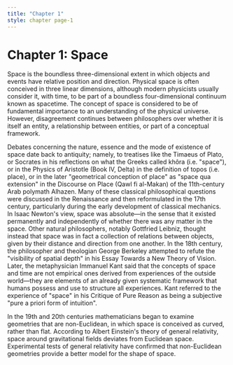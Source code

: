 ```yaml
---
title: "Chapter 1"
style: chapter page-1
---
```


# Chapter 1: Space 

Space is the boundless three-dimensional extent in which objects and events have relative position and direction. Physical space is often conceived in three linear dimensions, although modern physicists usually consider it, with time, to be part of a boundless four-dimensional continuum known as spacetime. The concept of space is considered to be of fundamental importance to an understanding of the physical universe. However, disagreement continues between philosophers over whether it is itself an entity, a relationship between entities, or part of a conceptual framework.

Debates concerning the nature, essence and the mode of existence of space date back to antiquity; namely, to treatises like the Timaeus of Plato, or Socrates in his reflections on what the Greeks called khôra (i.e. "space"), or in the Physics of Aristotle (Book IV, Delta) in the definition of topos (i.e. place), or in the later "geometrical conception of place" as "space qua extension" in the Discourse on Place (Qawl fi al-Makan) of the 11th-century Arab polymath Alhazen. Many of these classical philosophical questions were discussed in the Renaissance and then reformulated in the 17th century, particularly during the early development of classical mechanics. In Isaac Newton's view, space was absolute—in the sense that it existed permanently and independently of whether there was any matter in the space. Other natural philosophers, notably Gottfried Leibniz, thought instead that space was in fact a collection of relations between objects, given by their distance and direction from one another. In the 18th century, the philosopher and theologian George Berkeley attempted to refute the "visibility of spatial depth" in his Essay Towards a New Theory of Vision. Later, the metaphysician Immanuel Kant said that the concepts of space and time are not empirical ones derived from experiences of the outside world—they are elements of an already given systematic framework that humans possess and use to structure all experiences. Kant referred to the experience of "space" in his Critique of Pure Reason as being a subjective "pure a priori form of intuition".

In the 19th and 20th centuries mathematicians began to examine geometries that are non-Euclidean, in which space is conceived as curved, rather than flat. According to Albert Einstein's theory of general relativity, space around gravitational fields deviates from Euclidean space. Experimental tests of general relativity have confirmed that non-Euclidean geometries provide a better model for the shape of space.


